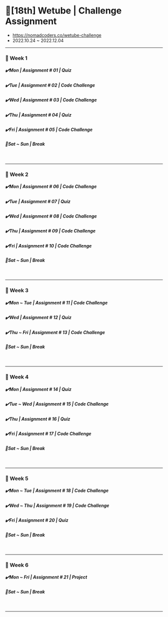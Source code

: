 # 🚩[18th] Wetube | Challenge Assignment

- https://nomadcoders.co/wetube-challenge
- 2022.10.24 ~ 2022.12.04

<hr />

<h3>📅 Week 1</h3>
<h5>✔️Mon | Assignment # 01 | Quiz</h5>
<h5>✔️Tue | Assignment # 02 | Code Challenge</h5>
<h5>✔️Wed | Assignment # 03 | Code Challenge</h5>
<h5>✔️Thu | Assignment # 04 | Quiz</h5>
<h5>✔️Fri | Assignment # 05 | Code Challenge</h5>
<h5>🌴Sat ~ Sun | Break</h5>

<br />
<hr />

<h3>📅 Week 2</h3>
<h5>✔️Mon | Assignment # 06 | Code Challenge</h5>
<h5>✔️Tue | Assignment # 07 | Quiz</h5>
<h5>✔️Wed | Assignment # 08 | Code Challenge</h5>
<h5>✔️Thu | Assignment # 09 | Code Challenge</h5>
<h5>✔️Fri | Assignment # 10 | Code Challenge</h5>
<h5>🌴Sat ~ Sun | Break</h5>

<br />
<hr/>

<h3>📅 Week 3</h3>
<h5>✔️Mon ~ Tue | Assignment # 11 | Code Challenge</h5>
<h5>✔️Wed | Assignment # 12 | Quiz</h5>
<h5>✔️Thu ~ Fri | Assignment # 13 | Code Challenge</h5>
<h5>🌴Sat ~ Sun | Break</h5>

<br />
<hr/>

<h3>📅 Week 4</h3>
<h5>✔️Mon | Assignment # 14 | Quiz</h5>
<h5>✔️Tue ~ Wed | Assignment # 15 | Code Challenge</h5>
<h5>✔️Thu | Assignment # 16 | Quiz</h5>
<h5>✔️Fri | Assignment # 17 | Code Challenge</h5>
<h5>🌴Sat ~ Sun | Break</h5>

<br />
<hr/>

<h3>📅 Week 5</h3>
<h5>✔️Mon ~ Tue | Assignment # 18 | Code Challenge</h5>
<h5>✔️Wed ~ Thu | Assignment # 19 | Code Challenge</h5>
<h5>✔️Fri | Assignment # 20 | Quiz</h5>
<h5>🌴Sat ~ Sun | Break</h5>

<br />
<hr/>

<h3>📅 Week 6</h3>
<h5>✔️Mon ~ Fri | Assignment # 21 | Project</h5>
<h5>🌴Sat ~ Sun | Break</h5>

<br />
<hr/>
